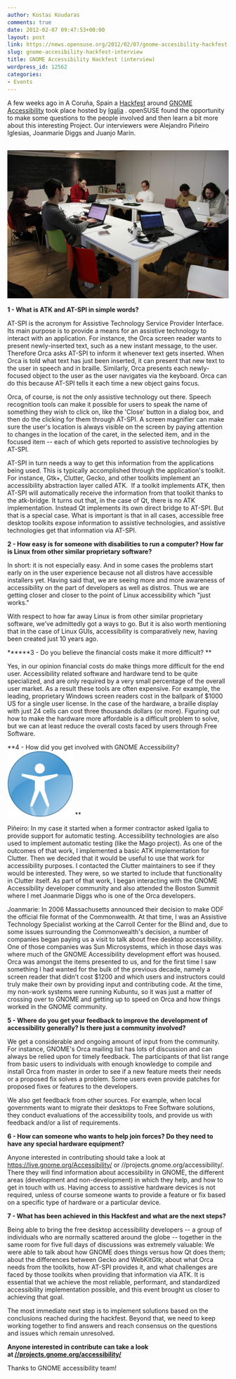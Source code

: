 ```yaml
---
author: Kostas Koudaras
comments: true
date: 2012-02-07 09:47:53+00:00
layout: post
link: https://news.opensuse.org/2012/02/07/gnome-accesibility-hackfest-interview/
slug: gnome-accesibility-hackfest-interview
title: GNOME Accessibility Hackfest (interview)
wordpress_id: 12562
categories:
- Events
---
```


A few weeks ago in A Coruña, Spain a [Hackfest](https://live.gnome.org/Hackfests/ATK2011) around [GNOME Accessibility](//www.gnome.org/news/2012/01/hackfest-plans-to-improve-gnome-accessibility/) took place hosted by [Igalia](//www.igalia.com/) . openSUSE found the opportunity to make some questions to the people involved and then learn a bit more about this interesting Project. Our interviewers were Alejandro Piñeiro Iglesias, Joanmarie Diggs and Juanjo Marín.


 [![](/wp-content/uploads/2012/02/6730171039_47ceeff56d_b.jpg)](//news.opensuse.org/2012/02/07/gnome-accesibility-hackfest-interview/6730171039_47ceeff56d_b/)


**1 - What is ATK and AT-SPI in simple words?**

AT-SPI is the acronym for Assistive Technology Service Provider Interface. Its main purpose is to provide a means for an assistive technology to interact with an application. For instance, the Orca screen reader wants to present newly-inserted text, such as a new instant message, to the user. Therefore Orca asks AT-SPI to inform it whenever text gets inserted. When Orca is told what text has just been inserted, it can present that new text to the user in speech and in braille. Similarly, Orca presents each newly-focused object to the user as the user navigates via the keyboard. Orca can do this because AT-SPI tells it each time a new object gains focus.

<!-- more -->Orca, of course, is not the only assistive technology out there. Speech recognition tools can make it possible for users to speak the name of something they wish to click on, like the 'Close' button in a dialog box, and then do the clicking for them through AT-SPI. A screen magnifier can make sure the user's location is always visible on the screen by paying attention to changes in the location of the caret, in the selected item, and in the focused item -- each of which gets reported to assistive technologies by AT-SPI.

AT-SPI in turn needs a way to get this information from the applications being used. This is typically accomplished through the application's toolkit.  For instance, Gtk+, Clutter, Gecko, and other toolkits implement an accessibility abstraction layer called ATK.  If a toolkit implements ATK, then AT-SPI will automatically receive the information from that toolkit thanks to the atk-bridge. It turns out that, in the case of Qt, there is no ATK implementation. Instead Qt implements its own direct bridge to AT-SPI. But that is a special case. What is important is that in all cases, accessible free desktop toolkits expose information to assistive technologies, and assistive technologies get that information via AT-SPI.



**2 - How easy is for someone with disabilities to run a computer? How far is Linux from other similar proprietary software?**

In short: it is not especially easy. And in some cases the problems start early on in the user experience because not all distros have accessible installers yet. Having said that, we are seeing more and more awareness of accessibility on the part of developers as well as distros. Thus we are getting closer and closer to the point of Linux accessibility which "just works."

With respect to how far away Linux is from other similar proprietary software, we've admittedly got a ways to go. But it is also worth mentioning that in the case of Linux GUIs, accessibility is comparatively new, having been created just 10 years ago.



******3 - Do you believe the financial costs make it more difficult?
**

Yes, in our opinion financial costs do make things more difficult for the end user. Accessibility related software and hardware tend to be quite specialized, and are only required by a very small percentage of the overall user market. As a result these tools are often expensive. For example, the leading, proprietary Windows screen readers cost in the ballpark of $1000 US for a single user license. In the case of the hardware, a braille display with just 24 cells can cost three thousands dollars (or more). Figuring out how to make the hardware more affordable is a difficult problem to solve, but we can at least reduce the overall costs faced by users through Free Software.



**4 - How did you get involved with GNOME Accessibility? [![](/wp-content/uploads/2012/01/Gnome-Acces-logo.png)](//news.opensuse.org/2012/02/07/gnome-accesibility-hackfest-interview/gnome-acces-logo/)
**

Piñeiro: In my case it started when a former contractor asked Igalia to provide support for automatic testing. Accessibility technologies are also used to implement automatic testing (like the Mago project). As one of the outcomes of that work, I implemented a basic ATK implementation for Clutter. Then we decided that it would be useful to use that work for accessibility purposes. I contacted the Clutter maintainers to see if they would be interested. They were, so we started to include that functionality in Clutter itself. As part of that work, I began interacting with the GNOME Accessibility developer community and also attended the Boston Summit where I met Joanmarie Diggs who is one of the Orca developers.

Joanmarie: In 2006 Massachusetts announced their decision to make ODF the official file format of the Commonwealth. At that time, I was an Assistive Technology Specialist working at the Carroll Center for the Blind and, due to some issues surrounding the Commonwealth's decision, a number of companies began paying us a visit to talk about free desktop accessibility. One of those companies was Sun Microsystems, which in those days was where much of the GNOME Accessibility development effort was housed. Orca was amongst the items presented to us, and for the first time I saw something I had wanted for the bulk of the previous decade, namely a screen reader that didn’t cost $1200 and which users and instructors could truly make their own by providing input and contributing code. At the time, my non-work systems were running Kubuntu, so it was just a matter of crossing over to GNOME and getting up to speed on Orca and how things worked in the GNOME community.



**5 - Where do you get your feedback to improve the development of accessibility generally? Is there just a community involved?**

We get a considerable and ongoing amount of input from the community. For instance, GNOME's Orca mailing list has lots of discussion and can always be relied upon for timely feedback. The participants of that list range from basic users to individuals with enough knowledge to compile and install Orca from master in order to see if a new feature meets their needs or a proposed fix solves a problem. Some users even provide patches for proposed fixes or features to the developers.

We also get feedback from other sources. For example, when local governments want to migrate their desktops to Free Software solutions, they conduct evaluations of the accessibility tools, and provide us with feedback and/or a list of requirements.



**6 - How can someone who wants to help join forces? Do they need to have any special hardware equipment?**

Anyone interested in contributing should take a look at https://live.gnome.org/Accessibility/ or //projects.gnome.org/accessibility/. There they will find information about accessibility in GNOME, the different areas (development and non-development) in which they help, and how to get in touch with us. Having access to assistive hardware devices is not required, unless of course someone wants to provide a feature or fix based on a specific type of hardware or a particular device.



**7 - What has been achieved in this Hackfest and what are the next steps?**

Being able to bring the free desktop accessibility developers -- a group of individuals who are normally scattered around the globe -- together in the same room for five full days of discussions was extremely valuable: We were able to talk about how GNOME does things versus how Qt does them; about the differences between Gecko and WebKitGtk; about what Orca needs from the toolkits, how AT-SPI provides it, and what challenges are faced by those toolkits when providing that information via ATK. It is essential that we achieve the most reliable, performant, and standardized accessibility implementation possible, and this event brought us closer to achieving that goal.

The most immediate next step is to implement solutions based on the conclusions reached during the hackfest. Beyond that, we need to keep working together to find answers and reach consensus on the questions and issues which remain unresolved.

**Anyone interested in contribute can take a look at [//projects.gnome.org/accessibility/](//projects.gnome.org/accessibility/)**

Thanks to GNOME accessibility team!
